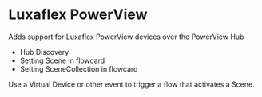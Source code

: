# Luxaflex PowerView

Adds support for Luxaflex PowerView devices over the PowerView Hub
- Hub Discovery
- Setting Scene in flowcard
- Setting SceneCollection in flowcard

Use a Virtual Device or other event to trigger a flow that activates a Scene.